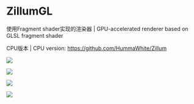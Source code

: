 # ZillumGL

使用Fragment shader实现的渲染器 | GPU-accelerated renderer based on GLSL fragment shader

CPU版本 | CPU version: https://github.com/HummaWhite/Zillum

![](https://raw.githubusercontent.com/HummaWhite/ZillumGL/main/pic/save1623562079.png)

![](https://raw.githubusercontent.com/HummaWhite/ZillumGL/main/pic/save1621053916.png)

![](https://raw.githubusercontent.com/HummaWhite/ZillumGL/main/pic/save1615882448.png)

![](https://raw.githubusercontent.com/HummaWhite/ZillumGL/main/pic/save1623292006.png)

